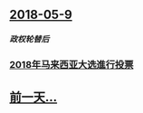 ## [2018-05-9](/zh/news/2018/05/9/index.md)

##### 政权轮替后
### [2018年马来西亚大选進行投票 ](/zh/news/2018/05/9/2018年马来西亚大选進行投票.md)
## [前一天...](/zh/news/2018/05/8/index.md)

